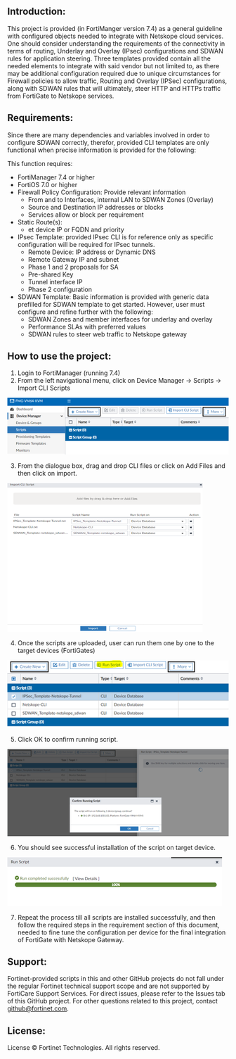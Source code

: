 ## Introduction: 

This project is provided (in FortiManger version 7.4) as a general guideline with configured objects needed to integrate with Netskope cloud services. One should consider understanding the requirements of the connectivity in terms of routing, Underlay and Overlay (IPsec) configurations and SDWAN rules for application steering. Three templates provided contain all the needed elements to integrate with said vendor but not limited to, as there may be additional configuration required due to unique circumstances for Firewall policies to allow traffic, Routing and Overlay (IPSec) configurations, along with SDWAN rules that will ultimately, steer HTTP and HTTPs traffic from FortiGate to Netskope services. 

## Requirements:

Since there are many dependencies and variables involved in order to configure SDWAN correctly, therefor, provided CLI templates are only functional when precise information is provided for the following:

This function requires: 

- FortiManager 7.4 or higher
- FortiOS 7.0 or higher
- Firewall Policy Configuration: Provide relevant information
    - From and to Interfaces, internal LAN to SDWAN Zones (Overlay)
    - Source and Destination IP addresses or blocks
    - Services allow or block per requirement
- Static Route(s): 
    - et device IP or FQDN and priority 
- IPsec Template: provided IPsec CLI is for reference only as specific configuration will be required for IPsec tunnels. 
    - Remote Device: IP address or Dynamic DNS
    -	Remote Gateway IP and subnet
    -	Phase 1 and 2 proposals for SA
    -	Pre-shared Key
    -	Tunnel interface IP
    -	Phase 2 configuration
-	SDWAN Template: Basic information is provided with generic data prefilled for SDWAN template to get started. However, user must configure and refine further with the following: 
    -	SDWAN Zones and member interfaces for underlay and overlay 
    -	Performance SLAs with preferred values
    -	SDWAN rules to steer web traffic to Netskope gateway 

## How to use the project: 

1.	Login to FortiManager (running 7.4)
2.	From the left navigational menu, click on Device Manager -> Scripts -> Import CLI Scripts

![Netskope](./Pictures/1.png)

3.	From the dialogue box, drag and drop CLI files or click on Add Files and then click on import. 

![Netskope](./Pictures/2.png)

4.	Once the scripts are uploaded, user can run them one by one to the target devices (FortiGates) 

![Netskope](./Pictures/3.png)
 
5.	Click OK to confirm running script. 
 
![Netskope](./Pictures/4.png)
      
6.	You should see successful installation of the script on target device. 
      
![Netskope](./Pictures/5.png)

7.	Repeat the process till all scripts are installed successfully, and then follow the required steps in the requirement section of this document, needed to fine tune the configuration per device for the final integration of FortiGate with Netskope Gateway. 

## Support:

Fortinet-provided scripts in this and other GitHub projects do not fall under the regular Fortinet technical support scope and are not supported by FortiCare Support Services. For direct issues, please refer to the Issues tab of this GitHub project. For other questions related to this project, contact github@fortinet.com.

## License:
License © Fortinet Technologies. All rights reserved.

